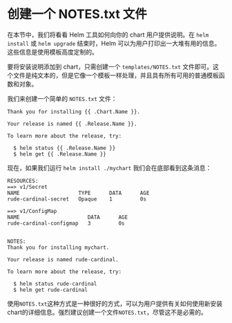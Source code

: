 # 创建一个 NOTES.txt 文件
在本节中，我们将看看 Helm 工具如何向你的 chart 用户提供说明。在 `helm install` 或 `helm upgrade` 结束时，Helm 可以为用户打印出一大堆有用的信息。这些信息是使用模板高度定制的。

要将安装说明添加到 chart，只需创建一个 `templates/NOTES.txt` 文件即可。这个文件是纯文本的，但是它像一个模板一样处理，并且具有所有可用的普通模板函数和对象。

我们来创建一个简单的 `NOTES.txt` 文件：

```
Thank you for installing {{ .Chart.Name }}.

Your release is named {{ .Release.Name }}.

To learn more about the release, try:

  $ helm status {{ .Release.Name }}
  $ helm get {{ .Release.Name }}

```


现在，如果我们运行 `helm install ./mychart` 我们会在底部看到这条消息：

```
RESOURCES:
==> v1/Secret
NAME                   TYPE      DATA      AGE
rude-cardinal-secret   Opaque    1         0s

==> v1/ConfigMap
NAME                      DATA      AGE
rude-cardinal-configmap   3         0s


NOTES:
Thank you for installing mychart.

Your release is named rude-cardinal.

To learn more about the release, try:

  $ helm status rude-cardinal
  $ helm get rude-cardinal
```

使用`NOTES.txt`这种方式是一种很好的方式，可以为用户提供有关如何使用新安装chart的详细信息。强烈建议创建一个文件`NOTES.txt`，尽管这不是必需的。
